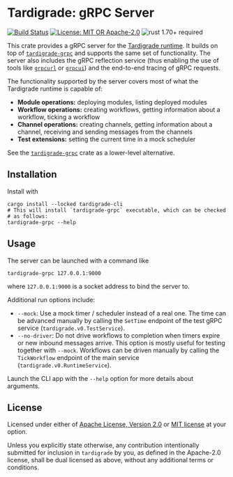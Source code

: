 # Tardigrade: gRPC Server

[![Build Status](https://github.com/slowli/tardigrade/workflows/CI/badge.svg?branch=main)](https://github.com/slowli/tardigrade/actions)
[![License: MIT OR Apache-2.0](https://img.shields.io/badge/License-MIT%2FApache--2.0-blue)](https://github.com/slowli/tardigrade#license)
![rust 1.70+ required](https://img.shields.io/badge/rust-1.70+-blue.svg?label=Required%20Rust)

This crate provides a gRPC server for the [Tardigrade runtime].
It builds on top of [`tardigrade-grpc`] and supports the same set of functionality.
The server also includes the gRPC reflection service (thus enabling the use
of tools like [`grpcurl`] or [`grpcui`]) and the end-to-end tracing of gRPC requests.

The functionality supported by the server covers most of what
the Tardigrade runtime is capable of:

- **Module operations:** deploying modules, listing deployed modules
- **Workflow operations:** creating workflows, getting information about a workflow,
  ticking a workflow
- **Channel operations:** creating channels, getting information about a channel,
  receiving and sending messages from the channels
- **Test extensions:** setting the current time in a mock scheduler

See the [`tardigrade-grpc`] crate as a lower-level alternative.

## Installation

Install with

```shell
cargo install --locked tardigrade-cli
# This will install `tardigrade-grpc` executable, which can be checked
# as follows:
tardigrade-grpc --help
```

<!-- TODO: reference Docker image once it's available -->

## Usage

The server can be launched with a command like

```shell
tardigrade-grpc 127.0.0.1:9000
```

where `127.0.0.1:9000` is a socket address to bind the server to.

Additional run options include:

- `--mock`: Use a mock timer / scheduler instead of a real one.
  The time can be advanced manually by calling the `SetTime` endpoint
  of the test gRPC service (`tardigrade.v0.TestService`).
- `--no-driver`: Do not drive workflows to completion when timers expire
  or new inbound messages arrive. This option is mostly useful for testing
  together with `--mock`. Workflows can be driven manually by calling
  the `TickWorkflow` endpoint of the main service (`tardigrade.v0.RuntimeService`).

Launch the CLI app with the `--help` option for more details about arguments.

## License

Licensed under either of [Apache License, Version 2.0](LICENSE-APACHE)
or [MIT license](LICENSE-MIT) at your option.

Unless you explicitly state otherwise, any contribution intentionally submitted
for inclusion in `tardigrade` by you, as defined in the Apache-2.0 license,
shall be dual licensed as above, without any additional terms or conditions.

<!-- TODO: replace with crates.io links before publishing -->
[Tardigrade runtime]: ../rt
[`tardigrade-grpc`]: ../grpc
[`grpcurl`]: https://github.com/fullstorydev/grpcurl
[`grpcui`]: https://github.com/fullstorydev/grpcui
